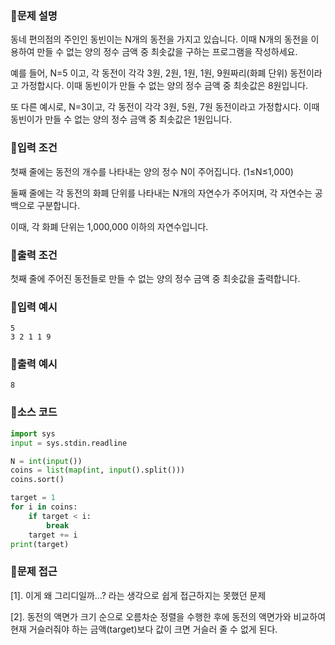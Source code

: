 ### 📌문제 설명

동네 편의점의 주인인 동빈이는 N개의 동전을 가지고 있습니다. 이때 N개의 동전을 이용하여 만들 수 없는 양의 정수 금액 중 최솟값을 구하는 프로그램을 작성하세요.

예를 들어, N=5 이고, 각 동전이 각각 3원, 2원, 1원, 1원, 9원짜리(화폐 단위) 동전이라고 가정합시다. 이때 동빈이가 만들 수 없는 양의 정수 금액 중 최솟값은 8원입니다.

또 다른 예시로, N=3이고, 각 동전이 각각 3원, 5원, 7원 동전이라고 가정합시다. 이때 동빈이가 만들 수 없는 양의 정수 금액 중 최솟값은 1원입니다.

### 📌입력 조건

첫째 줄에는 동전의 개수를 나타내는 양의 정수 N이 주어집니다. (1≤N≤1,000)

둘째 줄에는 각 동전의 화폐 단위를 나타내는 N개의 자연수가 주어지며, 각 자연수는 공백으로 구분합니다. 

이때, 각 화폐 단위는 1,000,000 이하의 자연수입니다.

### 📌출력 조건

첫째 줄에 주어진 동전들로 만들 수 없는 양의 정수 금액 중 최솟값을 출력합니다.

### 📌입력 예시

```
5
3 2 1 1 9
```

### 📌출력 예시

```
8
```

### 📌소스 코드

```python
import sys
input = sys.stdin.readline

N = int(input())
coins = list(map(int, input().split()))
coins.sort()

target = 1
for i in coins:
    if target < i:
        break
    target += i
print(target)
```

### 📌문제 접근

[1]. 이게 왜 그리디일까...? 라는 생각으로 쉽게 접근하지는 못했던 문제

[2]. 동전의 액면가 크기 순으로 오름차순 정렬을 수행한 후에 동전의 액면가와 비교하여 현재 거슬러줘야 하는 금액(target)보다 값이 크면 거슬러 줄 수 없게 된다.
